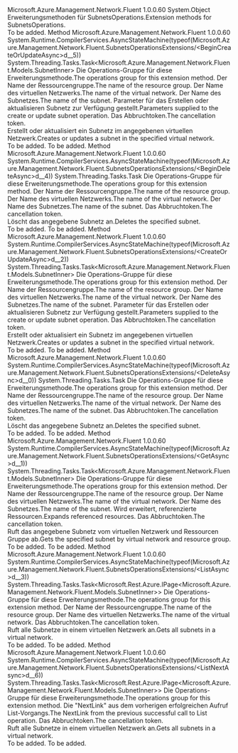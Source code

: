 <Type Name="SubnetsOperationsExtensions" FullName="Microsoft.Azure.Management.Network.Fluent.SubnetsOperationsExtensions">
  <TypeSignature Language="C#" Value="public static class SubnetsOperationsExtensions" />
  <TypeSignature Language="ILAsm" Value=".class public auto ansi abstract sealed beforefieldinit SubnetsOperationsExtensions extends System.Object" />
  <TypeSignature Language="DocId" Value="T:Microsoft.Azure.Management.Network.Fluent.SubnetsOperationsExtensions" />
  <TypeSignature Language="VB.NET" Value="Public Module SubnetsOperationsExtensions" />
  <TypeSignature Language="F#" Value="type SubnetsOperationsExtensions = class" />
  <AssemblyInfo>
    <AssemblyName>Microsoft.Azure.Management.Network.Fluent</AssemblyName>
    <AssemblyVersion>1.0.0.60</AssemblyVersion>
  </AssemblyInfo>
  <Base>
    <BaseTypeName>System.Object</BaseTypeName>
  </Base>
  <Interfaces />
  <Docs>
    <summary>
            <span data-ttu-id="a8ac5-101">Erweiterungsmethoden für SubnetsOperations.</span><span class="sxs-lookup"><span data-stu-id="a8ac5-101">Extension methods for SubnetsOperations.</span></span>
            </summary>
    <remarks>To be added.</remarks>
  </Docs>
  <Members>
    <Member MemberName="BeginCreateOrUpdateAsync">
      <MemberSignature Language="C#" Value="public static System.Threading.Tasks.Task&lt;Microsoft.Azure.Management.Network.Fluent.Models.SubnetInner&gt; BeginCreateOrUpdateAsync (this Microsoft.Azure.Management.Network.Fluent.ISubnetsOperations operations, string resourceGroupName, string virtualNetworkName, string subnetName, Microsoft.Azure.Management.Network.Fluent.Models.SubnetInner subnetParameters, System.Threading.CancellationToken cancellationToken = null);" />
      <MemberSignature Language="ILAsm" Value=".method public static hidebysig class System.Threading.Tasks.Task`1&lt;class Microsoft.Azure.Management.Network.Fluent.Models.SubnetInner&gt; BeginCreateOrUpdateAsync(class Microsoft.Azure.Management.Network.Fluent.ISubnetsOperations operations, string resourceGroupName, string virtualNetworkName, string subnetName, class Microsoft.Azure.Management.Network.Fluent.Models.SubnetInner subnetParameters, valuetype System.Threading.CancellationToken cancellationToken) cil managed" />
      <MemberSignature Language="DocId" Value="M:Microsoft.Azure.Management.Network.Fluent.SubnetsOperationsExtensions.BeginCreateOrUpdateAsync(Microsoft.Azure.Management.Network.Fluent.ISubnetsOperations,System.String,System.String,System.String,Microsoft.Azure.Management.Network.Fluent.Models.SubnetInner,System.Threading.CancellationToken)" />
      <MemberSignature Language="F#" Value="static member BeginCreateOrUpdateAsync : Microsoft.Azure.Management.Network.Fluent.ISubnetsOperations * string * string * string * Microsoft.Azure.Management.Network.Fluent.Models.SubnetInner * System.Threading.CancellationToken -&gt; System.Threading.Tasks.Task&lt;Microsoft.Azure.Management.Network.Fluent.Models.SubnetInner&gt;" Usage="Microsoft.Azure.Management.Network.Fluent.SubnetsOperationsExtensions.BeginCreateOrUpdateAsync (operations, resourceGroupName, virtualNetworkName, subnetName, subnetParameters, cancellationToken)" />
      <MemberType>Method</MemberType>
      <AssemblyInfo>
        <AssemblyName>Microsoft.Azure.Management.Network.Fluent</AssemblyName>
        <AssemblyVersion>1.0.0.60</AssemblyVersion>
      </AssemblyInfo>
      <Attributes>
        <Attribute>
          <AttributeName>System.Runtime.CompilerServices.AsyncStateMachine(typeof(Microsoft.Azure.Management.Network.Fluent.SubnetsOperationsExtensions/&lt;BeginCreateOrUpdateAsync&gt;d__5))</AttributeName>
        </Attribute>
      </Attributes>
      <ReturnValue>
        <ReturnType>System.Threading.Tasks.Task&lt;Microsoft.Azure.Management.Network.Fluent.Models.SubnetInner&gt;</ReturnType>
      </ReturnValue>
      <Parameters>
        <Parameter Name="operations" Type="Microsoft.Azure.Management.Network.Fluent.ISubnetsOperations" RefType="this" />
        <Parameter Name="resourceGroupName" Type="System.String" />
        <Parameter Name="virtualNetworkName" Type="System.String" />
        <Parameter Name="subnetName" Type="System.String" />
        <Parameter Name="subnetParameters" Type="Microsoft.Azure.Management.Network.Fluent.Models.SubnetInner" />
        <Parameter Name="cancellationToken" Type="System.Threading.CancellationToken" />
      </Parameters>
      <Docs>
        <param name="operations">
            <span data-ttu-id="a8ac5-102">Die Operations-Gruppe für diese Erweiterungsmethode.</span><span class="sxs-lookup"><span data-stu-id="a8ac5-102">The operations group for this extension method.</span></span>
            </param>
        <param name="resourceGroupName">
            <span data-ttu-id="a8ac5-103">Der Name der Ressourcengruppe.</span><span class="sxs-lookup"><span data-stu-id="a8ac5-103">The name of the resource group.</span></span>
            </param>
        <param name="virtualNetworkName">
            <span data-ttu-id="a8ac5-104">Der Name des virtuellen Netzwerks.</span><span class="sxs-lookup"><span data-stu-id="a8ac5-104">The name of the virtual network.</span></span>
            </param>
        <param name="subnetName">
            <span data-ttu-id="a8ac5-105">Der Name des Subnetzes.</span><span class="sxs-lookup"><span data-stu-id="a8ac5-105">The name of the subnet.</span></span>
            </param>
        <param name="subnetParameters">
            <span data-ttu-id="a8ac5-106">Parameter für das Erstellen oder aktualisieren Subnetz zur Verfügung gestellt.</span><span class="sxs-lookup"><span data-stu-id="a8ac5-106">Parameters supplied to the create or update subnet operation.</span></span>
            </param>
        <param name="cancellationToken">
            <span data-ttu-id="a8ac5-107">Das Abbruchtoken.</span><span class="sxs-lookup"><span data-stu-id="a8ac5-107">The cancellation token.</span></span>
            </param>
        <summary>
            <span data-ttu-id="a8ac5-108">Erstellt oder aktualisiert ein Subnetz im angegebenen virtuellen Netzwerk.</span><span class="sxs-lookup"><span data-stu-id="a8ac5-108">Creates or updates a subnet in the specified virtual network.</span></span>
            </summary>
        <returns>To be added.</returns>
        <remarks>To be added.</remarks>
      </Docs>
    </Member>
    <Member MemberName="BeginDeleteAsync">
      <MemberSignature Language="C#" Value="public static System.Threading.Tasks.Task BeginDeleteAsync (this Microsoft.Azure.Management.Network.Fluent.ISubnetsOperations operations, string resourceGroupName, string virtualNetworkName, string subnetName, System.Threading.CancellationToken cancellationToken = null);" />
      <MemberSignature Language="ILAsm" Value=".method public static hidebysig class System.Threading.Tasks.Task BeginDeleteAsync(class Microsoft.Azure.Management.Network.Fluent.ISubnetsOperations operations, string resourceGroupName, string virtualNetworkName, string subnetName, valuetype System.Threading.CancellationToken cancellationToken) cil managed" />
      <MemberSignature Language="DocId" Value="M:Microsoft.Azure.Management.Network.Fluent.SubnetsOperationsExtensions.BeginDeleteAsync(Microsoft.Azure.Management.Network.Fluent.ISubnetsOperations,System.String,System.String,System.String,System.Threading.CancellationToken)" />
      <MemberSignature Language="F#" Value="static member BeginDeleteAsync : Microsoft.Azure.Management.Network.Fluent.ISubnetsOperations * string * string * string * System.Threading.CancellationToken -&gt; System.Threading.Tasks.Task" Usage="Microsoft.Azure.Management.Network.Fluent.SubnetsOperationsExtensions.BeginDeleteAsync (operations, resourceGroupName, virtualNetworkName, subnetName, cancellationToken)" />
      <MemberType>Method</MemberType>
      <AssemblyInfo>
        <AssemblyName>Microsoft.Azure.Management.Network.Fluent</AssemblyName>
        <AssemblyVersion>1.0.0.60</AssemblyVersion>
      </AssemblyInfo>
      <Attributes>
        <Attribute>
          <AttributeName>System.Runtime.CompilerServices.AsyncStateMachine(typeof(Microsoft.Azure.Management.Network.Fluent.SubnetsOperationsExtensions/&lt;BeginDeleteAsync&gt;d__4))</AttributeName>
        </Attribute>
      </Attributes>
      <ReturnValue>
        <ReturnType>System.Threading.Tasks.Task</ReturnType>
      </ReturnValue>
      <Parameters>
        <Parameter Name="operations" Type="Microsoft.Azure.Management.Network.Fluent.ISubnetsOperations" RefType="this" />
        <Parameter Name="resourceGroupName" Type="System.String" />
        <Parameter Name="virtualNetworkName" Type="System.String" />
        <Parameter Name="subnetName" Type="System.String" />
        <Parameter Name="cancellationToken" Type="System.Threading.CancellationToken" />
      </Parameters>
      <Docs>
        <param name="operations">
            <span data-ttu-id="a8ac5-109">Die Operations-Gruppe für diese Erweiterungsmethode.</span><span class="sxs-lookup"><span data-stu-id="a8ac5-109">The operations group for this extension method.</span></span>
            </param>
        <param name="resourceGroupName">
            <span data-ttu-id="a8ac5-110">Der Name der Ressourcengruppe.</span><span class="sxs-lookup"><span data-stu-id="a8ac5-110">The name of the resource group.</span></span>
            </param>
        <param name="virtualNetworkName">
            <span data-ttu-id="a8ac5-111">Der Name des virtuellen Netzwerks.</span><span class="sxs-lookup"><span data-stu-id="a8ac5-111">The name of the virtual network.</span></span>
            </param>
        <param name="subnetName">
            <span data-ttu-id="a8ac5-112">Der Name des Subnetzes.</span><span class="sxs-lookup"><span data-stu-id="a8ac5-112">The name of the subnet.</span></span>
            </param>
        <param name="cancellationToken">
            <span data-ttu-id="a8ac5-113">Das Abbruchtoken.</span><span class="sxs-lookup"><span data-stu-id="a8ac5-113">The cancellation token.</span></span>
            </param>
        <summary>
            <span data-ttu-id="a8ac5-114">Löscht das angegebene Subnetz an.</span><span class="sxs-lookup"><span data-stu-id="a8ac5-114">Deletes the specified subnet.</span></span>
            </summary>
        <returns>To be added.</returns>
        <remarks>To be added.</remarks>
      </Docs>
    </Member>
    <Member MemberName="CreateOrUpdateAsync">
      <MemberSignature Language="C#" Value="public static System.Threading.Tasks.Task&lt;Microsoft.Azure.Management.Network.Fluent.Models.SubnetInner&gt; CreateOrUpdateAsync (this Microsoft.Azure.Management.Network.Fluent.ISubnetsOperations operations, string resourceGroupName, string virtualNetworkName, string subnetName, Microsoft.Azure.Management.Network.Fluent.Models.SubnetInner subnetParameters, System.Threading.CancellationToken cancellationToken = null);" />
      <MemberSignature Language="ILAsm" Value=".method public static hidebysig class System.Threading.Tasks.Task`1&lt;class Microsoft.Azure.Management.Network.Fluent.Models.SubnetInner&gt; CreateOrUpdateAsync(class Microsoft.Azure.Management.Network.Fluent.ISubnetsOperations operations, string resourceGroupName, string virtualNetworkName, string subnetName, class Microsoft.Azure.Management.Network.Fluent.Models.SubnetInner subnetParameters, valuetype System.Threading.CancellationToken cancellationToken) cil managed" />
      <MemberSignature Language="DocId" Value="M:Microsoft.Azure.Management.Network.Fluent.SubnetsOperationsExtensions.CreateOrUpdateAsync(Microsoft.Azure.Management.Network.Fluent.ISubnetsOperations,System.String,System.String,System.String,Microsoft.Azure.Management.Network.Fluent.Models.SubnetInner,System.Threading.CancellationToken)" />
      <MemberSignature Language="F#" Value="static member CreateOrUpdateAsync : Microsoft.Azure.Management.Network.Fluent.ISubnetsOperations * string * string * string * Microsoft.Azure.Management.Network.Fluent.Models.SubnetInner * System.Threading.CancellationToken -&gt; System.Threading.Tasks.Task&lt;Microsoft.Azure.Management.Network.Fluent.Models.SubnetInner&gt;" Usage="Microsoft.Azure.Management.Network.Fluent.SubnetsOperationsExtensions.CreateOrUpdateAsync (operations, resourceGroupName, virtualNetworkName, subnetName, subnetParameters, cancellationToken)" />
      <MemberType>Method</MemberType>
      <AssemblyInfo>
        <AssemblyName>Microsoft.Azure.Management.Network.Fluent</AssemblyName>
        <AssemblyVersion>1.0.0.60</AssemblyVersion>
      </AssemblyInfo>
      <Attributes>
        <Attribute>
          <AttributeName>System.Runtime.CompilerServices.AsyncStateMachine(typeof(Microsoft.Azure.Management.Network.Fluent.SubnetsOperationsExtensions/&lt;CreateOrUpdateAsync&gt;d__2))</AttributeName>
        </Attribute>
      </Attributes>
      <ReturnValue>
        <ReturnType>System.Threading.Tasks.Task&lt;Microsoft.Azure.Management.Network.Fluent.Models.SubnetInner&gt;</ReturnType>
      </ReturnValue>
      <Parameters>
        <Parameter Name="operations" Type="Microsoft.Azure.Management.Network.Fluent.ISubnetsOperations" RefType="this" />
        <Parameter Name="resourceGroupName" Type="System.String" />
        <Parameter Name="virtualNetworkName" Type="System.String" />
        <Parameter Name="subnetName" Type="System.String" />
        <Parameter Name="subnetParameters" Type="Microsoft.Azure.Management.Network.Fluent.Models.SubnetInner" />
        <Parameter Name="cancellationToken" Type="System.Threading.CancellationToken" />
      </Parameters>
      <Docs>
        <param name="operations">
            <span data-ttu-id="a8ac5-115">Die Operations-Gruppe für diese Erweiterungsmethode.</span><span class="sxs-lookup"><span data-stu-id="a8ac5-115">The operations group for this extension method.</span></span>
            </param>
        <param name="resourceGroupName">
            <span data-ttu-id="a8ac5-116">Der Name der Ressourcengruppe.</span><span class="sxs-lookup"><span data-stu-id="a8ac5-116">The name of the resource group.</span></span>
            </param>
        <param name="virtualNetworkName">
            <span data-ttu-id="a8ac5-117">Der Name des virtuellen Netzwerks.</span><span class="sxs-lookup"><span data-stu-id="a8ac5-117">The name of the virtual network.</span></span>
            </param>
        <param name="subnetName">
            <span data-ttu-id="a8ac5-118">Der Name des Subnetzes.</span><span class="sxs-lookup"><span data-stu-id="a8ac5-118">The name of the subnet.</span></span>
            </param>
        <param name="subnetParameters">
            <span data-ttu-id="a8ac5-119">Parameter für das Erstellen oder aktualisieren Subnetz zur Verfügung gestellt.</span><span class="sxs-lookup"><span data-stu-id="a8ac5-119">Parameters supplied to the create or update subnet operation.</span></span>
            </param>
        <param name="cancellationToken">
            <span data-ttu-id="a8ac5-120">Das Abbruchtoken.</span><span class="sxs-lookup"><span data-stu-id="a8ac5-120">The cancellation token.</span></span>
            </param>
        <summary>
            <span data-ttu-id="a8ac5-121">Erstellt oder aktualisiert ein Subnetz im angegebenen virtuellen Netzwerk.</span><span class="sxs-lookup"><span data-stu-id="a8ac5-121">Creates or updates a subnet in the specified virtual network.</span></span>
            </summary>
        <returns>To be added.</returns>
        <remarks>To be added.</remarks>
      </Docs>
    </Member>
    <Member MemberName="DeleteAsync">
      <MemberSignature Language="C#" Value="public static System.Threading.Tasks.Task DeleteAsync (this Microsoft.Azure.Management.Network.Fluent.ISubnetsOperations operations, string resourceGroupName, string virtualNetworkName, string subnetName, System.Threading.CancellationToken cancellationToken = null);" />
      <MemberSignature Language="ILAsm" Value=".method public static hidebysig class System.Threading.Tasks.Task DeleteAsync(class Microsoft.Azure.Management.Network.Fluent.ISubnetsOperations operations, string resourceGroupName, string virtualNetworkName, string subnetName, valuetype System.Threading.CancellationToken cancellationToken) cil managed" />
      <MemberSignature Language="DocId" Value="M:Microsoft.Azure.Management.Network.Fluent.SubnetsOperationsExtensions.DeleteAsync(Microsoft.Azure.Management.Network.Fluent.ISubnetsOperations,System.String,System.String,System.String,System.Threading.CancellationToken)" />
      <MemberSignature Language="F#" Value="static member DeleteAsync : Microsoft.Azure.Management.Network.Fluent.ISubnetsOperations * string * string * string * System.Threading.CancellationToken -&gt; System.Threading.Tasks.Task" Usage="Microsoft.Azure.Management.Network.Fluent.SubnetsOperationsExtensions.DeleteAsync (operations, resourceGroupName, virtualNetworkName, subnetName, cancellationToken)" />
      <MemberType>Method</MemberType>
      <AssemblyInfo>
        <AssemblyName>Microsoft.Azure.Management.Network.Fluent</AssemblyName>
        <AssemblyVersion>1.0.0.60</AssemblyVersion>
      </AssemblyInfo>
      <Attributes>
        <Attribute>
          <AttributeName>System.Runtime.CompilerServices.AsyncStateMachine(typeof(Microsoft.Azure.Management.Network.Fluent.SubnetsOperationsExtensions/&lt;DeleteAsync&gt;d__0))</AttributeName>
        </Attribute>
      </Attributes>
      <ReturnValue>
        <ReturnType>System.Threading.Tasks.Task</ReturnType>
      </ReturnValue>
      <Parameters>
        <Parameter Name="operations" Type="Microsoft.Azure.Management.Network.Fluent.ISubnetsOperations" RefType="this" />
        <Parameter Name="resourceGroupName" Type="System.String" />
        <Parameter Name="virtualNetworkName" Type="System.String" />
        <Parameter Name="subnetName" Type="System.String" />
        <Parameter Name="cancellationToken" Type="System.Threading.CancellationToken" />
      </Parameters>
      <Docs>
        <param name="operations">
            <span data-ttu-id="a8ac5-122">Die Operations-Gruppe für diese Erweiterungsmethode.</span><span class="sxs-lookup"><span data-stu-id="a8ac5-122">The operations group for this extension method.</span></span>
            </param>
        <param name="resourceGroupName">
            <span data-ttu-id="a8ac5-123">Der Name der Ressourcengruppe.</span><span class="sxs-lookup"><span data-stu-id="a8ac5-123">The name of the resource group.</span></span>
            </param>
        <param name="virtualNetworkName">
            <span data-ttu-id="a8ac5-124">Der Name des virtuellen Netzwerks.</span><span class="sxs-lookup"><span data-stu-id="a8ac5-124">The name of the virtual network.</span></span>
            </param>
        <param name="subnetName">
            <span data-ttu-id="a8ac5-125">Der Name des Subnetzes.</span><span class="sxs-lookup"><span data-stu-id="a8ac5-125">The name of the subnet.</span></span>
            </param>
        <param name="cancellationToken">
            <span data-ttu-id="a8ac5-126">Das Abbruchtoken.</span><span class="sxs-lookup"><span data-stu-id="a8ac5-126">The cancellation token.</span></span>
            </param>
        <summary>
            <span data-ttu-id="a8ac5-127">Löscht das angegebene Subnetz an.</span><span class="sxs-lookup"><span data-stu-id="a8ac5-127">Deletes the specified subnet.</span></span>
            </summary>
        <returns>To be added.</returns>
        <remarks>To be added.</remarks>
      </Docs>
    </Member>
    <Member MemberName="GetAsync">
      <MemberSignature Language="C#" Value="public static System.Threading.Tasks.Task&lt;Microsoft.Azure.Management.Network.Fluent.Models.SubnetInner&gt; GetAsync (this Microsoft.Azure.Management.Network.Fluent.ISubnetsOperations operations, string resourceGroupName, string virtualNetworkName, string subnetName, string expand = null, System.Threading.CancellationToken cancellationToken = null);" />
      <MemberSignature Language="ILAsm" Value=".method public static hidebysig class System.Threading.Tasks.Task`1&lt;class Microsoft.Azure.Management.Network.Fluent.Models.SubnetInner&gt; GetAsync(class Microsoft.Azure.Management.Network.Fluent.ISubnetsOperations operations, string resourceGroupName, string virtualNetworkName, string subnetName, string expand, valuetype System.Threading.CancellationToken cancellationToken) cil managed" />
      <MemberSignature Language="DocId" Value="M:Microsoft.Azure.Management.Network.Fluent.SubnetsOperationsExtensions.GetAsync(Microsoft.Azure.Management.Network.Fluent.ISubnetsOperations,System.String,System.String,System.String,System.String,System.Threading.CancellationToken)" />
      <MemberSignature Language="F#" Value="static member GetAsync : Microsoft.Azure.Management.Network.Fluent.ISubnetsOperations * string * string * string * string * System.Threading.CancellationToken -&gt; System.Threading.Tasks.Task&lt;Microsoft.Azure.Management.Network.Fluent.Models.SubnetInner&gt;" Usage="Microsoft.Azure.Management.Network.Fluent.SubnetsOperationsExtensions.GetAsync (operations, resourceGroupName, virtualNetworkName, subnetName, expand, cancellationToken)" />
      <MemberType>Method</MemberType>
      <AssemblyInfo>
        <AssemblyName>Microsoft.Azure.Management.Network.Fluent</AssemblyName>
        <AssemblyVersion>1.0.0.60</AssemblyVersion>
      </AssemblyInfo>
      <Attributes>
        <Attribute>
          <AttributeName>System.Runtime.CompilerServices.AsyncStateMachine(typeof(Microsoft.Azure.Management.Network.Fluent.SubnetsOperationsExtensions/&lt;GetAsync&gt;d__1))</AttributeName>
        </Attribute>
      </Attributes>
      <ReturnValue>
        <ReturnType>System.Threading.Tasks.Task&lt;Microsoft.Azure.Management.Network.Fluent.Models.SubnetInner&gt;</ReturnType>
      </ReturnValue>
      <Parameters>
        <Parameter Name="operations" Type="Microsoft.Azure.Management.Network.Fluent.ISubnetsOperations" RefType="this" />
        <Parameter Name="resourceGroupName" Type="System.String" />
        <Parameter Name="virtualNetworkName" Type="System.String" />
        <Parameter Name="subnetName" Type="System.String" />
        <Parameter Name="expand" Type="System.String" />
        <Parameter Name="cancellationToken" Type="System.Threading.CancellationToken" />
      </Parameters>
      <Docs>
        <param name="operations">
            <span data-ttu-id="a8ac5-128">Die Operations-Gruppe für diese Erweiterungsmethode.</span><span class="sxs-lookup"><span data-stu-id="a8ac5-128">The operations group for this extension method.</span></span>
            </param>
        <param name="resourceGroupName">
            <span data-ttu-id="a8ac5-129">Der Name der Ressourcengruppe.</span><span class="sxs-lookup"><span data-stu-id="a8ac5-129">The name of the resource group.</span></span>
            </param>
        <param name="virtualNetworkName">
            <span data-ttu-id="a8ac5-130">Der Name des virtuellen Netzwerks.</span><span class="sxs-lookup"><span data-stu-id="a8ac5-130">The name of the virtual network.</span></span>
            </param>
        <param name="subnetName">
            <span data-ttu-id="a8ac5-131">Der Name des Subnetzes.</span><span class="sxs-lookup"><span data-stu-id="a8ac5-131">The name of the subnet.</span></span>
            </param>
        <param name="expand">
            <span data-ttu-id="a8ac5-132">Wird erweitert, referenzierte Ressourcen.</span><span class="sxs-lookup"><span data-stu-id="a8ac5-132">Expands referenced resources.</span></span>
            </param>
        <param name="cancellationToken">
            <span data-ttu-id="a8ac5-133">Das Abbruchtoken.</span><span class="sxs-lookup"><span data-stu-id="a8ac5-133">The cancellation token.</span></span>
            </param>
        <summary>
            <span data-ttu-id="a8ac5-134">Ruft das angegebene Subnetz vom virtuellen Netzwerk und Ressourcen Gruppe ab.</span><span class="sxs-lookup"><span data-stu-id="a8ac5-134">Gets the specified subnet by virtual network and resource group.</span></span>
            </summary>
        <returns>To be added.</returns>
        <remarks>To be added.</remarks>
      </Docs>
    </Member>
    <Member MemberName="ListAsync">
      <MemberSignature Language="C#" Value="public static System.Threading.Tasks.Task&lt;Microsoft.Rest.Azure.IPage&lt;Microsoft.Azure.Management.Network.Fluent.Models.SubnetInner&gt;&gt; ListAsync (this Microsoft.Azure.Management.Network.Fluent.ISubnetsOperations operations, string resourceGroupName, string virtualNetworkName, System.Threading.CancellationToken cancellationToken = null);" />
      <MemberSignature Language="ILAsm" Value=".method public static hidebysig class System.Threading.Tasks.Task`1&lt;class Microsoft.Rest.Azure.IPage`1&lt;class Microsoft.Azure.Management.Network.Fluent.Models.SubnetInner&gt;&gt; ListAsync(class Microsoft.Azure.Management.Network.Fluent.ISubnetsOperations operations, string resourceGroupName, string virtualNetworkName, valuetype System.Threading.CancellationToken cancellationToken) cil managed" />
      <MemberSignature Language="DocId" Value="M:Microsoft.Azure.Management.Network.Fluent.SubnetsOperationsExtensions.ListAsync(Microsoft.Azure.Management.Network.Fluent.ISubnetsOperations,System.String,System.String,System.Threading.CancellationToken)" />
      <MemberSignature Language="F#" Value="static member ListAsync : Microsoft.Azure.Management.Network.Fluent.ISubnetsOperations * string * string * System.Threading.CancellationToken -&gt; System.Threading.Tasks.Task&lt;Microsoft.Rest.Azure.IPage&lt;Microsoft.Azure.Management.Network.Fluent.Models.SubnetInner&gt;&gt;" Usage="Microsoft.Azure.Management.Network.Fluent.SubnetsOperationsExtensions.ListAsync (operations, resourceGroupName, virtualNetworkName, cancellationToken)" />
      <MemberType>Method</MemberType>
      <AssemblyInfo>
        <AssemblyName>Microsoft.Azure.Management.Network.Fluent</AssemblyName>
        <AssemblyVersion>1.0.0.60</AssemblyVersion>
      </AssemblyInfo>
      <Attributes>
        <Attribute>
          <AttributeName>System.Runtime.CompilerServices.AsyncStateMachine(typeof(Microsoft.Azure.Management.Network.Fluent.SubnetsOperationsExtensions/&lt;ListAsync&gt;d__3))</AttributeName>
        </Attribute>
      </Attributes>
      <ReturnValue>
        <ReturnType>System.Threading.Tasks.Task&lt;Microsoft.Rest.Azure.IPage&lt;Microsoft.Azure.Management.Network.Fluent.Models.SubnetInner&gt;&gt;</ReturnType>
      </ReturnValue>
      <Parameters>
        <Parameter Name="operations" Type="Microsoft.Azure.Management.Network.Fluent.ISubnetsOperations" RefType="this" />
        <Parameter Name="resourceGroupName" Type="System.String" />
        <Parameter Name="virtualNetworkName" Type="System.String" />
        <Parameter Name="cancellationToken" Type="System.Threading.CancellationToken" />
      </Parameters>
      <Docs>
        <param name="operations">
            <span data-ttu-id="a8ac5-135">Die Operations-Gruppe für diese Erweiterungsmethode.</span><span class="sxs-lookup"><span data-stu-id="a8ac5-135">The operations group for this extension method.</span></span>
            </param>
        <param name="resourceGroupName">
            <span data-ttu-id="a8ac5-136">Der Name der Ressourcengruppe.</span><span class="sxs-lookup"><span data-stu-id="a8ac5-136">The name of the resource group.</span></span>
            </param>
        <param name="virtualNetworkName">
            <span data-ttu-id="a8ac5-137">Der Name des virtuellen Netzwerks.</span><span class="sxs-lookup"><span data-stu-id="a8ac5-137">The name of the virtual network.</span></span>
            </param>
        <param name="cancellationToken">
            <span data-ttu-id="a8ac5-138">Das Abbruchtoken.</span><span class="sxs-lookup"><span data-stu-id="a8ac5-138">The cancellation token.</span></span>
            </param>
        <summary>
            <span data-ttu-id="a8ac5-139">Ruft alle Subnetze in einem virtuellen Netzwerk an.</span><span class="sxs-lookup"><span data-stu-id="a8ac5-139">Gets all subnets in a virtual network.</span></span>
            </summary>
        <returns>To be added.</returns>
        <remarks>To be added.</remarks>
      </Docs>
    </Member>
    <Member MemberName="ListNextAsync">
      <MemberSignature Language="C#" Value="public static System.Threading.Tasks.Task&lt;Microsoft.Rest.Azure.IPage&lt;Microsoft.Azure.Management.Network.Fluent.Models.SubnetInner&gt;&gt; ListNextAsync (this Microsoft.Azure.Management.Network.Fluent.ISubnetsOperations operations, string nextPageLink, System.Threading.CancellationToken cancellationToken = null);" />
      <MemberSignature Language="ILAsm" Value=".method public static hidebysig class System.Threading.Tasks.Task`1&lt;class Microsoft.Rest.Azure.IPage`1&lt;class Microsoft.Azure.Management.Network.Fluent.Models.SubnetInner&gt;&gt; ListNextAsync(class Microsoft.Azure.Management.Network.Fluent.ISubnetsOperations operations, string nextPageLink, valuetype System.Threading.CancellationToken cancellationToken) cil managed" />
      <MemberSignature Language="DocId" Value="M:Microsoft.Azure.Management.Network.Fluent.SubnetsOperationsExtensions.ListNextAsync(Microsoft.Azure.Management.Network.Fluent.ISubnetsOperations,System.String,System.Threading.CancellationToken)" />
      <MemberSignature Language="F#" Value="static member ListNextAsync : Microsoft.Azure.Management.Network.Fluent.ISubnetsOperations * string * System.Threading.CancellationToken -&gt; System.Threading.Tasks.Task&lt;Microsoft.Rest.Azure.IPage&lt;Microsoft.Azure.Management.Network.Fluent.Models.SubnetInner&gt;&gt;" Usage="Microsoft.Azure.Management.Network.Fluent.SubnetsOperationsExtensions.ListNextAsync (operations, nextPageLink, cancellationToken)" />
      <MemberType>Method</MemberType>
      <AssemblyInfo>
        <AssemblyName>Microsoft.Azure.Management.Network.Fluent</AssemblyName>
        <AssemblyVersion>1.0.0.60</AssemblyVersion>
      </AssemblyInfo>
      <Attributes>
        <Attribute>
          <AttributeName>System.Runtime.CompilerServices.AsyncStateMachine(typeof(Microsoft.Azure.Management.Network.Fluent.SubnetsOperationsExtensions/&lt;ListNextAsync&gt;d__6))</AttributeName>
        </Attribute>
      </Attributes>
      <ReturnValue>
        <ReturnType>System.Threading.Tasks.Task&lt;Microsoft.Rest.Azure.IPage&lt;Microsoft.Azure.Management.Network.Fluent.Models.SubnetInner&gt;&gt;</ReturnType>
      </ReturnValue>
      <Parameters>
        <Parameter Name="operations" Type="Microsoft.Azure.Management.Network.Fluent.ISubnetsOperations" RefType="this" />
        <Parameter Name="nextPageLink" Type="System.String" />
        <Parameter Name="cancellationToken" Type="System.Threading.CancellationToken" />
      </Parameters>
      <Docs>
        <param name="operations">
            <span data-ttu-id="a8ac5-140">Die Operations-Gruppe für diese Erweiterungsmethode.</span><span class="sxs-lookup"><span data-stu-id="a8ac5-140">The operations group for this extension method.</span></span>
            </param>
        <param name="nextPageLink">
            <span data-ttu-id="a8ac5-141">Die "NextLink" aus dem vorherigen erfolgreichen Aufruf List-Vorgangs.</span><span class="sxs-lookup"><span data-stu-id="a8ac5-141">The NextLink from the previous successful call to List operation.</span></span>
            </param>
        <param name="cancellationToken">
            <span data-ttu-id="a8ac5-142">Das Abbruchtoken.</span><span class="sxs-lookup"><span data-stu-id="a8ac5-142">The cancellation token.</span></span>
            </param>
        <summary>
            <span data-ttu-id="a8ac5-143">Ruft alle Subnetze in einem virtuellen Netzwerk an.</span><span class="sxs-lookup"><span data-stu-id="a8ac5-143">Gets all subnets in a virtual network.</span></span>
            </summary>
        <returns>To be added.</returns>
        <remarks>To be added.</remarks>
      </Docs>
    </Member>
  </Members>
</Type>